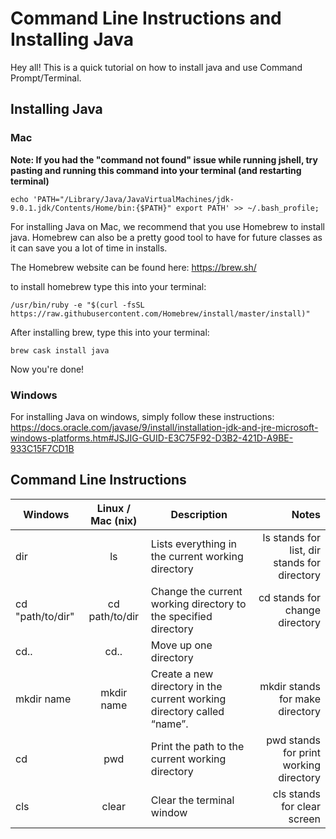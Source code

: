 # Command Line Instructions and Installing Java
Hey all! This is a quick tutorial on how to install java and use Command Prompt/Terminal.

## Installing Java
### Mac
**Note: If you had the "command not found" issue while running jshell, try pasting and running this command into your terminal (and restarting terminal)**
```
echo 'PATH="/Library/Java/JavaVirtualMachines/jdk-9.0.1.jdk/Contents/Home/bin:{$PATH}" export PATH' >> ~/.bash_profile;
```

For installing Java on Mac, we recommend that you use Homebrew to install java. Homebrew can also be a pretty good tool to have for future classes as it can save you a lot of time in installs.

The Homebrew website can be found here:
https://brew.sh/

to install homebrew type this into your terminal:
```
/usr/bin/ruby -e "$(curl -fsSL https://raw.githubusercontent.com/Homebrew/install/master/install)"
```

After installing brew, type this into your terminal:
```
brew cask install java
```
Now you're done! 

### Windows
For installing Java on windows, simply follow these instructions:
https://docs.oracle.com/javase/9/install/installation-jdk-and-jre-microsoft-windows-platforms.htm#JSJIG-GUID-E3C75F92-D3B2-421D-A9BE-933C15F7CD1B


## Command Line Instructions
|Windows | Linux / Mac (nix) | Description | Notes |
| ------- | :----------------:| ------------ | -------:|
| dir | ls | Lists everything in the current working directory | ls stands for list, dir stands for directory |
| cd "path/to/dir"| cd path/to/dir | Change the current working directory to the specified directory | cd stands for change directory |
| cd.. | cd.. | Move up one directory | |
| mkdir name | mkdir name | Create a new directory in the current working directory called “name”. | mkdir stands for make directory |
| cd | pwd | Print the path to the current working directory | pwd stands for print working directory |
| cls | clear | Clear the terminal window | cls stands for clear screen |

